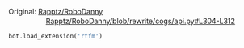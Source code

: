 Original: [Rapptz/RoboDanny](https://github.com/Rapptz/RoboDanny)  
　　　　　 [Rapptz/RoboDanny/blob/rewrite/cogs/api.py#L304-L312](https://github.com/Rapptz/RoboDanny/blob/rewrite/cogs/api.py#L304-L312)

```py
bot.load_extension('rtfm')
```
